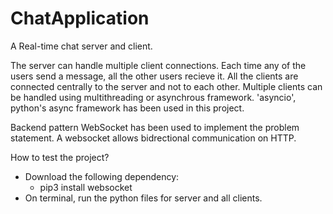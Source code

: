 # ChatApplication
A Real-time chat server and client.

The server can handle multiple client connections. Each time any of the users send a message, all the other users recieve it. All the clients are connected centrally to the server and not to each other. Multiple clients can be handled using multithreading or asynchrous framework. 'asyncio', python's async framework has been used in this project.

 Backend pattern WebSocket has been used to implement the problem statement.
A websocket allows bidrectional communication on HTTP.

How to test the project?
- Download the following dependency:
    - pip3 install websocket
- On terminal, run the python files for server and all clients.
